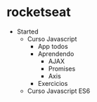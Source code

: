 # rocketseat
  
  - Started
    - Curso Javascript
      - App todos
      - Aprendendo
         - AJAX
         - Promises
         - Axis
      - Exercicios
    - Curso Javascript ES6
